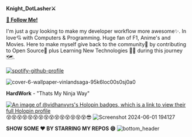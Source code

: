 **Knight_DotLasher⚔️**  

[**💖 Follow Me!**](https://x.com/DotLasher?t=jFg80mUOSkemB1PrgpCeCQ&s=08)

I'm just a guy looking to make my developer workflow more awesome✨. In love💘 with Computers & Programming. Huge fan of F1, Anime's and Movies. Here to make myself give back to the community🤗 by contributing to Open Source🚀 plus Learning New Technologies 👨‍💻 during this journey🗺️.

[![spotify-github-profile](https://spotify-github-profile.kittinanx.com/api/view?uid=31detroj2jhzsghqraeggc7ix75u&cover_image=true&theme=natemoo-re&show_offline=false&background_color=121212&interchange=true&bar_color=53b14f&bar_color_cover=false)](https://github.com/kittinan/spotify-github-profile)

![cover-6-wallpaper-vinlandsaga-95k6loc00s0sj0a0](https://github.com/Vidhanvyrs/Vidhanvyrs/assets/94836010/90eb627b-4fbd-4ac0-aa6c-4b95cbb20c70)


**HardWork** - "Thats My Ninja Way"

[![An image of @vidhanvyrs's Holopin badges, which is a link to view their full Holopin profile](https://holopin.me/vidhanvyrs)](https://holopin.io/@vidhanvyrs)
😵😵😵😵😵😵😵😵😵😵😵😵😵😵😵😎
![Screenshot 2024-06-01 194127](https://github.com/Vidhanvyrs/Vidhanvyrs/assets/94836010/b383f4be-0ebc-43b4-8916-f96006d25678)

**SHOW SOME ❤️ BY STARRING MY REPOS 😄**
![bottom_header](https://github.com/Vidhanvyrs/Vidhanvyrs/assets/94836010/905d762a-0e62-4fa7-adb3-9eba62a801b2)
